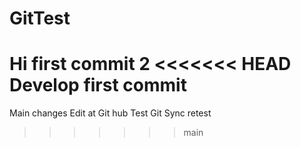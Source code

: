 # GitTest
Hi first commit
2
<<<<<<< HEAD
Develop first commit
=======
Main changes
Edit at Git hub
Test Git Sync
retest
>>>>>>> main
